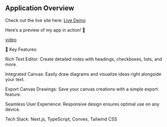 ## Application Overview

Check out the live site here: [Live Demo](https://sketchsync-canvas.vercel.app/)

Here’s a preview of my app in action! 🚀

[video](https://github.com/user-attachments/assets/eb51592b-2975-44cc-b2dc-18225b15c606)

📝 Key Features:

Rich Text Editor: Create detailed notes with headings, checkboxes, lists, and more.

Integrated Canvas: Easily draw diagrams and visualize ideas right alongside your text.

Export Canvas Drawings: Save your canvas creations with a simple export feature.

Seamless User Experience: Responsive design ensures optimal use on any device.

Tech Stack: Next.js, TypeScript, Convex, Tailwind CSS
